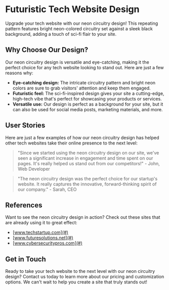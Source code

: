 <!--font:Poppins-->

# Futuristic Tech Website Design

Upgrade your tech website with our neon circuitry design! This repeating pattern features bright neon-colored circuitry set against a sleek black background, adding a touch of sci-fi flair to your site.

## Why Choose Our Design?

Our neon circuitry design is versatile and eye-catching, making it the perfect choice for any tech website looking to stand out. Here are just a few reasons why:

- **Eye-catching design:** The intricate circuitry pattern and bright neon colors are sure to grab visitors' attention and keep them engaged.
- **Futuristic feel:** The sci-fi-inspired design gives your site a cutting-edge, high-tech vibe that's perfect for showcasing your products or services.
- **Versatile use:** Our design is perfect as a background for your site, but it can also be used for social media posts, marketing materials, and more.

## User Stories

Here are just a few examples of how our neon circuitry design has helped other tech websites take their online presence to the next level:

> "Since we started using the neon circuitry design on our site, we've seen a significant increase in engagement and time spent on our pages. It's really helped us stand out from our competitors!" - John, Web Developer

> "The neon circuitry design was the perfect choice for our startup's website. It really captures the innovative, forward-thinking spirit of our company." - Sarah, CEO

## References

Want to see the neon circuitry design in action? Check out these sites that are already using it to great effect:

- [www.techstartup.com](#)
- [www.futuresolutions.net](#)
- [www.cybersecuritypros.com](#)

## Get in Touch

Ready to take your tech website to the next level with our neon circuitry design? Contact us today to learn more about our pricing and customization options. We can't wait to help you create a site that truly stands out!

<!--

Write me content for website with wallpaper which alt text is:

"A wallpaper with a repeating pattern of neon-colored circuitry, set against a black background."

The name/title of the page should not be 1:1 copy of the alt text but rather a real content of the website which is using this wallpaper.

- Use markdown format 
- Start with heading
- Heading should be short and concise
- The content should look like a real website 
- The website should not be about the wallpaper, wallpaper is just a related background
- Heading should be contain work "wallpaper" or "background"
- Include real sections like references, contact, user stories, etc. use things relevant to the page purpose.
- Feel free to use structure like headings, bullets, numbering, blockquotes, paragraphs, horizontal lines, etc.
- You can use formatting like bold or _italic_
- You can include UTF-8 emojis
- Links should be only #hash anchors (and you can refer to the document itself)
- Do not include images


---


# Neon Circuitry: A Futuristic Background for Your Tech Website

Looking to give your tech website a futuristic edge? Look no further than our neon circuitry wallpaper! This striking repeating pattern features bright neon-colored circuitry set against a sleek black background, perfect for adding a touch of sci-fi flair to your site.

## Why Choose Neon Circuitry?

Our neon circuitry wallpaper is the perfect choice for any tech website looking to stand out from the crowd. Here are just a few reasons why:

- **Eye-catching design:** The bright neon colors and intricate circuitry pattern are sure to grab visitors' attention and keep them engaged.
- **Futuristic feel:** The sci-fi-inspired design gives your site a cutting-edge, high-tech vibe that's perfect for showcasing your products or services.
- **Versatile use:** Our wallpaper is perfect as a background for your site, but it can also be used for social media posts, marketing materials, and more.

## User Stories

Here are just a few examples of how our neon circuitry wallpaper has helped other tech websites take their online presence to the next level:

> "Since we started using the neon circuitry wallpaper on our site, we've seen a significant increase in engagement and time spent on our pages. It's really helped us stand out from our competitors!" - John, Web Developer

> "The neon circuitry wallpaper was the perfect choice for our startup's website. It really captures the innovative, forward-thinking spirit of our company." - Sarah, CEO

## References

Want to see the neon circuitry wallpaper in action? Check out these sites that are already using it to great effect:

- [www.techstartup.com](#)
- [www.futuresolutions.net](#)
- [www.cybersecuritypros.com](#)

## Get in Touch

Ready to take your tech website to the next level with our neon circuitry wallpaper? Contact us today to learn more about our pricing and customization options. We can't wait to help you create a site that truly stands out!


---


Heading is too long, rewrite whole content.


---


# Futuristic Wallpaper for Your Tech Website

Looking to give your tech website a futuristic edge? Our neon circuitry wallpaper is the perfect choice! This repeating pattern features bright neon-colored circuitry set against a sleek black background, adding a touch of sci-fi flair to your site.

## Why Choose Our Wallpaper?

Our neon circuitry wallpaper is eye-catching and versatile, making it the perfect choice for any tech website looking to stand out. Here are just a few reasons why:

- **Eye-catching design:** The intricate circuitry pattern and bright neon colors are sure to grab visitors' attention and keep them engaged.
- **Futuristic feel:** The sci-fi-inspired design gives your site a cutting-edge, high-tech vibe that's perfect for showcasing your products or services.
- **Versatile use:** Our wallpaper is perfect as a background for your site, but it can also be used for social media posts, marketing materials, and more.

## User Stories

Here are just a few examples of how our neon circuitry wallpaper has helped other tech websites take their online presence to the next level:

> "Since we started using the neon circuitry wallpaper on our site, we've seen a significant increase in engagement and time spent on our pages. It's really helped us stand out from our competitors!" - John, Web Developer

> "The neon circuitry wallpaper was the perfect choice for our startup's website. It really captures the innovative, forward-thinking spirit of our company." - Sarah, CEO

## References

Want to see the neon circuitry wallpaper in action? Check out these sites that are already using it to great effect:

- [www.techstartup.com](#)
- [www.futuresolutions.net](#)
- [www.cybersecuritypros.com](#)

## Get in Touch

Ready to take your tech website to the next level with our neon circuitry wallpaper? Contact us today to learn more about our pricing and customization options. We can't wait to help you create a site that truly stands out!


---


Heading should not include word "wallpaper". The website should not be about the wallpaper itself, wallpaper is just a related background, rewrite whole content.


---


# Elevate Your Tech Website with a Futuristic Design

Looking to give your tech website a futuristic edge? Our neon circuitry design is the perfect choice! This repeating pattern features bright neon-colored circuitry set against a sleek black background, adding a touch of sci-fi flair to your site.

## Why Choose Our Design?

Our neon circuitry design is eye-catching and versatile, making it the perfect choice for any tech website looking to stand out. Here are just a few reasons why:

- **Eye-catching design:** The intricate circuitry pattern and bright neon colors are sure to grab visitors' attention and keep them engaged.
- **Futuristic feel:** The sci-fi-inspired design gives your site a cutting-edge, high-tech vibe that's perfect for showcasing your products or services.
- **Versatile use:** Our design is perfect as a background for your site, but it can also be used for social media posts, marketing materials, and more.

## User Stories

Here are just a few examples of how our neon circuitry design has helped other tech websites take their online presence to the next level:

> "Since we started using the neon circuitry design on our site, we've seen a significant increase in engagement and time spent on our pages. It's really helped us stand out from our competitors!" - John, Web Developer

> "The neon circuitry design was the perfect choice for our startup's website. It really captures the innovative, forward-thinking spirit of our company." - Sarah, CEO

## References

Want to see the neon circuitry design in action? Check out these sites that are already using it to great effect:

- [www.techstartup.com](#)
- [www.futuresolutions.net](#)
- [www.cybersecuritypros.com](#)

## Get in Touch

Ready to take your tech website to the next level with our neon circuitry design? Contact us today to learn more about our pricing and customization options. We can't wait to help you create a site that truly stands out!


---


Heading is too long, rewrite whole content.


---


# Futuristic Design for Your Tech Website

Upgrade your tech website with our neon circuitry design! This repeating pattern features bright neon-colored circuitry set against a sleek black background, adding a touch of sci-fi flair to your site.

## Why Choose Our Design?

Our neon circuitry design is versatile and eye-catching, making it the perfect choice for any tech website looking to stand out. Here are just a few reasons why:

- **Eye-catching design:** The intricate circuitry pattern and bright neon colors are sure to grab visitors' attention and keep them engaged.
- **Futuristic feel:** The sci-fi-inspired design gives your site a cutting-edge, high-tech vibe that's perfect for showcasing your products or services.
- **Versatile use:** Our design is perfect as a background for your site, but it can also be used for social media posts, marketing materials, and more.

## User Stories

Here are just a few examples of how our neon circuitry design has helped other tech websites take their online presence to the next level:

> "Since we started using the neon circuitry design on our site, we've seen a significant increase in engagement and time spent on our pages. It's really helped us stand out from our competitors!" - John, Web Developer

> "The neon circuitry design was the perfect choice for our startup's website. It really captures the innovative, forward-thinking spirit of our company." - Sarah, CEO

## References

Want to see the neon circuitry design in action? Check out these sites that are already using it to great effect:

- [www.techstartup.com](#)
- [www.futuresolutions.net](#)
- [www.cybersecuritypros.com](#)

## Get in Touch

Ready to take your tech website to the next level with our neon circuitry design? Contact us today to learn more about our pricing and customization options. We can't wait to help you create a site that truly stands out!


---


Write me a Google font which is best fitting for the website.

Pick from the list:
- Dancing Script
- Barlow Condensed
- Open Sans
- Roboto
- Raleway
- Lobster
- Alegreya
- Great Vibes
- Futura
- Exo 2
- Poppins
- Playfair Display
- Lato
- IBM Plex Sans
- Orbitron
- Inter
- Montserrat


Write just the font name nothing else.


---


Poppins

-->

